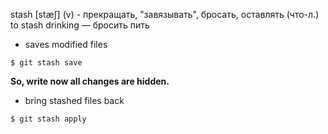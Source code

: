stash [stæʃ] (v) - прекращать, "завязывать", бросать, оставлять (что-л.)
to stash drinking — бросить пить

- saves modified files
```
$ git stash save
```
**So, write now all changes are hidden.**

- bring stashed files back

```
$ git stash apply
```

